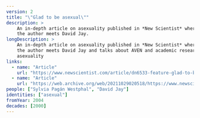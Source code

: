 ```yaml
---
version: 2
title: "\"Glad to be asexual\""
description: >
    An in-depth article on asexuality published in *New Scientist* where
    the author meets David Jay.
longDescription: >
    An in-depth article on asexuality published in *New Scientist* where
    the author meets David Jay and talks about AVEN and academic research on
    asexuality
links:
  - name: "Article"
    url: "https://www.newscientist.com/article/dn6533-feature-glad-to-be-asexual/"
  - name: "Article"
    url: "https://web.archive.org/web/20211029020518/https://www.newscientist.com/article/dn6533-feature-glad-to-be-asexual/"
people: ["Sylvia Pagán Westphal", "David Jay"]
identities: ["asexual"]
fromYear: 2004
decades: [2000]
---
```

